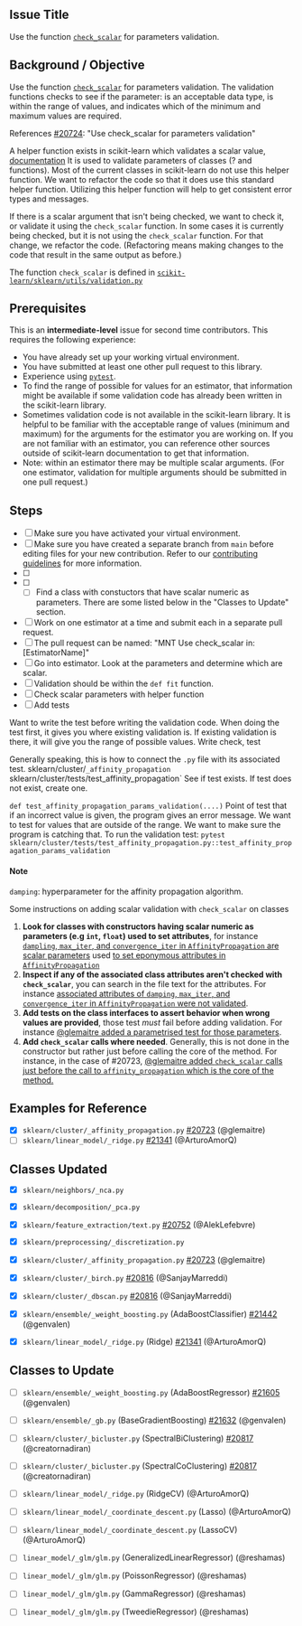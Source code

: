 ## Issue Title
Use the function [`check_scalar`](https://scikit-learn.org/dev/modules/generated/sklearn.utils.check_scalar.html?highlight=check_scalar#sklearn.utils.check_scalar) for parameters validation. 

## Background / Objective

Use the function [`check_scalar`](https://scikit-learn.org/dev/modules/generated/sklearn.utils.check_scalar.html?highlight=check_scalar#sklearn.utils.check_scalar) for parameters validation. The validation functions checks to see if the parameter: is an acceptable data type, is within the range of values, and indicates which of the minimum and maximum values are required.

References [#20724](https://github.com/scikit-learn/scikit-learn/issues/20724): "Use check_scalar for parameters validation"

A helper function exists in scikit-learn which validates a scalar value, [documentation](https://scikit-learn.org/stable/modules/generated/sklearn.utils.check_scalar.html)
It is used to validate parameters of classes (? and functions). Most of the current classes in scikit-learn do not use this helper function.  We want to refactor the code so that it does use this standard helper function. Utilizing this helper function will help to get consistent error types and messages.

If there is a scalar argument that isn't being checked, we want to check it, or validate it using the `check_scalar` function.  In some cases it is currently being checked, but it is not using the `check_scalar` function.  For that change, we refactor the code.  (Refactoring means making changes to the code that result in the same output as before.)

The function `check_scalar` is defined in [`scikit-learn/sklearn/utils/validation.py`](https://github.com/scikit-learn/scikit-learn/blob/6077d52b706d118c0d9fb1e69c254bc67e15b078/sklearn/utils/validation.py)


## Prerequisites
This is an **intermediate-level** issue for second time contributors. This requires the following experience:
- You have already set up your working virtual environment.
- You have submitted at least one other pull request to this library.
- Experience using [`pytest`](https://docs.pytest.org/en/6.2.x/).
- To find the range of possible for values for an estimator, that information might be available if some validation code has already been written in the scikit-learn library.
- Sometimes validation code is not available in the scikit-learn library.  It is helpful to be familiar with the acceptable range of values (minimum and maximum) for the arguments for the estimator you are working on. If you are not familiar with an estimator, you can reference other sources outside of scikit-learn documentation to get that information. 
- Note: within an estimator there may be multiple scalar arguments. (For one estimator, validation for multiple arguments should be submitted in one pull request.)



## Steps
- [ ] Make sure you have activated your virtual environment.
- [ ] Make sure you have created a separate branch from `main` before editing files for your new contribution. Refer to our [contributing guidelines](https://scikit-learn.org/dev/developers/contributing.html#how-to-contribute) for more information.
- [ ] 
- [ ] - [ ] Find a class with constuctors that have scalar numeric as parameters. There are some listed below in the "Classes to Update" section. 

- [ ] Work on one estimator at a time and submit each in a separate pull request. 
- [ ] The pull request can be named:  "MNT Use check_scalar in: [EstimatorName]"
- [ ] Go into estimator.  Look at the parameters and determine which are scalar.
- [ ] Validation should be within the `def fit` function. 
- [ ] Check scalar parameters with helper function
- [ ] Add tests

Want to write the test before writing the validation code.  When doing the test first, it gives you where existing validation is.  If existing validation is there, it will give you the range of possible values. 
Write check, test 

Generally speaking, this is how to connect the `.py` file with its associated test.
sklearn/cluster/`_affinity_propagation`
sklearn/cluster/tests/test_affinity_propagation`
See if test exists.  If test does not exist, create one.

`def test_affinity_propagation_params_validation(....)`
Point of test that if an incorrect value is given, the program gives an error message.
We want to test for values that are outside of the range. We want to make sure the program is catching that.
To run the validation test:  `pytest sklearn/cluster/tests/test_affinity_propagation.py::test_affinity_propagation_params_validation`

#### Note
`damping`:  hyperparameter for the affinity propagation algorithm.


Some instructions on adding scalar validation with `check_scalar` on classes
 
1. **Look for classes with constructors having scalar numeric as parameters (e.g `int`, `float`) used to set attributes**, for instance [`dampling`, `max_iter`, and `convergence_iter` in `AffinityPropagation` are scalar parameters]( https://github.com/scikit-learn/scikit-learn/pull/20723/files#diff-62083de22888eadb572404f8f7255a19a74370eeaf2a893858b066d90ada979eL273-L285)  used [to set eponymous attributes in `AffinityPropagation`](https://github.com/scikit-learn/scikit-learn/pull/20723/files#diff-62083de22888eadb572404f8f7255a19a74370eeaf2a893858b066d90ada979eR404-R406)
1. **Inspect if any of the associated class attributes aren't checked with `check_scalar`**, you can search in the file text for the attributes. For instance [associated attributes of `damping`, `max_iter`, and `convergence_iter` in `AffinityPropagation` were not validated](https://github.com/scikit-learn/scikit-learn/pull/20723/files#diff-62083de22888eadb572404f8f7255a19a74370eeaf2a893858b066d90ada979eL458).
1. **Add tests on the class interfaces to assert behavior when wrong values are provided**, those test _must_ fail before adding validation. For instance [@glemaitre added a parametrised test for those parameters](https://github.com/scikit-learn/scikit-learn/pull/20723/files#diff-35c6902baaa6b79819df8746c45a68f5d9057003fcd4189ac1d44213ac1eced2R76-R95).
1. **Add `check_scalar` calls where needed**. Generally, this is not done in the constructor but rather just before calling the core of the method. For instance, in the case of #20723, [@glemaitre added `check_scalar` calls just before the call to `affinity_propagation` which is the core of the method.](https://github.com/scikit-learn/scikit-learn/pull/20723/files#diff-62083de22888eadb572404f8f7255a19a74370eeaf2a893858b066d90ada979eR460-R475)

## Examples for Reference
- [x] `sklearn/cluster/_affinity_propagation.py`  [#20723](https://github.com/scikit-learn/scikit-learn/pull/20723) (@glemaitre)
- [ ] `sklearn/linear_model/_ridge.py`  [#21341](https://github.com/scikit-learn/scikit-learn/pull/21341) (@ArturoAmorQ)

## Classes Updated
- [x] `sklearn/neighbors/_nca.py`
- [x] `sklearn/decomposition/_pca.py`
- [x] `sklearn/feature_extraction/text.py`    [#20752](https://github.com/scikit-learn/scikit-learn/pull/20752) (@AlekLefebvre)
- [x] `sklearn/preprocessing/_discretization.py`
- [x] `sklearn/cluster/_affinity_propagation.py`  [#20723](https://github.com/scikit-learn/scikit-learn/pull/20723) (@glemaitre)
- [x] `sklearn/cluster/_birch.py`  [#20816](https://github.com/scikit-learn/scikit-learn/pull/20816) (@SanjayMarreddi)
- [x] `sklearn/cluster/_dbscan.py`  [#20816](https://github.com/scikit-learn/scikit-learn/pull/20816) (@SanjayMarreddi)
- [x] `sklearn/ensemble/_weight_boosting.py` (AdaBoostClassifier)  [#21442](https://github.com/scikit-learn/scikit-learn/pull/21442) (@genvalen)
- [x] `sklearn/linear_model/_ridge.py`  (Ridge) [#21341](https://github.com/scikit-learn/scikit-learn/pull/21341) (@ArturoAmorQ)


## Classes to Update
- [ ] `sklearn/ensemble/_weight_boosting.py` (AdaBoostRegressor)  [#21605](https://github.com/scikit-learn/scikit-learn/pull/21605) (@genvalen)
- [ ] `sklearn/ensemble/_gb.py` (BaseGradientBoosting)  [#21632](https://github.com/scikit-learn/scikit-learn/pull/21632) (@genvalen)
- [ ] `sklearn/cluster/_bicluster.py` (SpectralBiClustering)  [#20817](https://github.com/scikit-learn/scikit-learn/pull/20817) (@creatornadiran)
- [ ] `sklearn/cluster/_bicluster.py` (SpectralCoClustering)  [#20817](https://github.com/scikit-learn/scikit-learn/pull/20817) (@creatornadiran)
- [ ] `sklearn/linear_model/_ridge.py`  (RidgeCV)      (@ArturoAmorQ)
- [ ] `sklearn/linear_model/_coordinate_descent.py` (Lasso) (@ArturoAmorQ)
- [ ] `sklearn/linear_model/_coordinate_descent.py` (LassoCV) (@ArturoAmorQ)
- [ ] `linear_model/_glm/glm.py` (GeneralizedLinearRegressor) (@reshamas)
- [ ] `linear_model/_glm/glm.py` (PoissonRegressor)  (@reshamas)
- [ ] `linear_model/_glm/glm.py` (GammaRegressor)  (@reshamas)
- [ ] `linear_model/_glm/glm.py` (TweedieRegressor)  (@reshamas)

